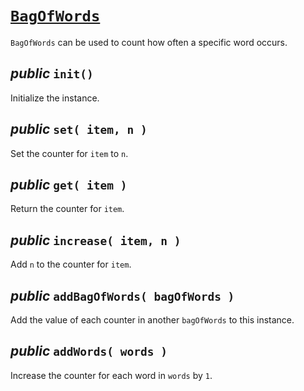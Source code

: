 # [`BagOfWords`](../src/BagOfWords.js)

`BagOfWords` can be used to count how often a specific word occurs.


## *public* `init()`

Initialize the instance.


## *public* `set( item, n )`

Set the counter for `item` to `n`.


## *public* `get( item )`

Return the counter for `item`.


## *public* `increase( item, n )`

Add `n` to the counter for `item`.


## *public* `addBagOfWords( bagOfWords )`

Add the value of each counter in another `bagOfWords` to this instance.


## *public* `addWords( words )`

Increase the counter for each word in `words` by `1`.
